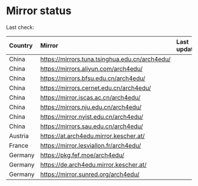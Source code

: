 <script src="./time.js"></script>
# Mirror status
Last check: <script type="text/javascript">localize(1718569150.0456712);</script>

|Country|Mirror|Last update|
|:------|:-----|:----------|
|China|https://mirrors.tuna.tsinghua.edu.cn/arch4edu/|<script type="text/javascript">localize(1718519621);</script>|
|China|https://mirrors.aliyun.com/arch4edu/|<script type="text/javascript">localize(1718519621);</script>|
|China|https://mirrors.bfsu.edu.cn/arch4edu/|<script type="text/javascript">localize(1718519621);</script>|
|China|https://mirrors.cernet.edu.cn/arch4edu/|<script type="text/javascript">localize(1718519621);</script>|
|China|https://mirror.iscas.ac.cn/arch4edu/|<script type="text/javascript">localize(1718519621);</script>|
|China|https://mirrors.nju.edu.cn/arch4edu/|<script type="text/javascript">localize(1718476521);</script>|
|China|https://mirror.nyist.edu.cn/arch4edu/|<script type="text/javascript">localize(1718519621);</script>|
|China|https://mirrors.sau.edu.cn/arch4edu/|<script type="text/javascript">localize(1718519621);</script>|
|Austria|https://at.arch4edu.mirror.kescher.at/|<script type="text/javascript">localize(1718519621);</script>|
|France|https://mirror.lesviallon.fr/arch4edu/|<script type="text/javascript">localize(1718519621);</script>|
|Germany|https://pkg.fef.moe/arch4edu/|<script type="text/javascript">localize(1718519621);</script>|
|Germany|https://de.arch4edu.mirror.kescher.at/|<script type="text/javascript">localize(1718519621);</script>|
|Germany|https://mirror.sunred.org/arch4edu/|<script type="text/javascript">localize(1718519621);</script>|

<script src="./tablefilter/tablefilter.js"></script>
<script src="./table.js"></script>